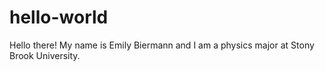# hello-world
Hello there! My name is Emily Biermann and I am a physics major at Stony Brook University.
